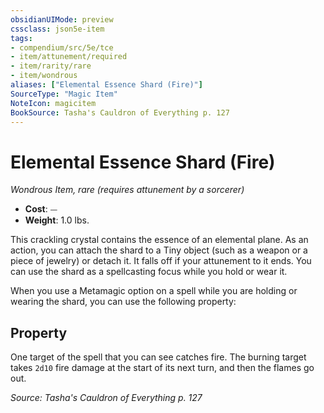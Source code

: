 ```yaml
---
obsidianUIMode: preview
cssclass: json5e-item
tags:
- compendium/src/5e/tce
- item/attunement/required
- item/rarity/rare
- item/wondrous
aliases: ["Elemental Essence Shard (Fire)"]
SourceType: "Magic Item"
NoteIcon: magicitem
BookSource: Tasha's Cauldron of Everything p. 127
---
```

# Elemental Essence Shard (Fire)
*Wondrous Item, rare (requires attunement by a sorcerer)*  

- **Cost**: ⏤
- **Weight**: 1.0 lbs.

This crackling crystal contains the essence of an elemental plane. As an action, you can attach the shard to a Tiny object (such as a weapon or a piece of jewelry) or detach it. It falls off if your attunement to it ends. You can use the shard as a spellcasting focus while you hold or wear it.

When you use a Metamagic option on a spell while you are holding or wearing the shard, you can use the following property:

## Property

One target of the spell that you can see catches fire. The burning target takes `2d10` fire damage at the start of its next turn, and then the flames go out.

*Source: Tasha's Cauldron of Everything p. 127*